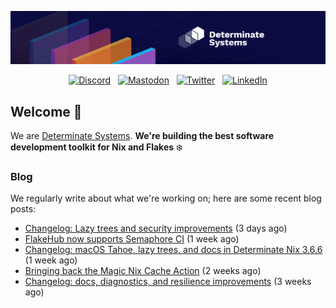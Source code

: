 <p align="center">
  <a href="https://determinate.systems" target="_blank"><img src="https://raw.githubusercontent.com/determinatesystems/.github/main/.github/banner.jpg"></a>
</p>
<p align="center">
  &nbsp;<a href="https://determinate.systems/discord" target="_blank"><img alt="Discord" src="https://img.shields.io/discord/1116012109709463613?style=for-the-badge&logo=discord&logoColor=%23ffffff&label=Discord&labelColor=%234253e8&color=%23e4e2e2"></a>&nbsp;
  &nbsp;<a href="https://hachyderm.io/@determinatesystems" target="_blank"><img alt="Mastodon" src="https://img.shields.io/badge/Mastodon-6468fa?style=for-the-badge&logo=mastodon&logoColor=%23ffffff"></a>&nbsp;
  &nbsp;<a href="https://twitter.com/DeterminateSys" target="_blank"><img alt="Twitter" src="https://img.shields.io/badge/Twitter-303030?style=for-the-badge&logo=x&logoColor=%23ffffff"></a>&nbsp;
  &nbsp;<a href="https://www.linkedin.com/company/determinate-systems" target="_blank"><img alt="LinkedIn" src="https://img.shields.io/badge/LinkedIn-1667be?style=for-the-badge&logo=linkedin&logoColor=%23ffffff"></a>&nbsp;
</p>

## Welcome 👋

We are [Determinate Systems](https://determinate.systems).
**We're building the best software development toolkit for Nix and Flakes** ❄️

### Blog 

We regularly write about what we're working on; here are some recent blog posts:


- [Changelog: Lazy trees and security improvements](https://determinate.systems/posts/changelog-determinate-nix-367/) (3 days ago)
- [FlakeHub now supports Semaphore CI](https://determinate.systems/posts/semaphore-ci/) (1 week ago)
- [Changelog: macOS Tahoe, lazy trees, and docs in Determinate Nix 3.6.6](https://determinate.systems/posts/changelog-determinate-nix-366/) (1 week ago)
- [Bringing back the Magic Nix Cache Action](https://determinate.systems/posts/bringing-back-magic-nix-cache-action/) (2 weeks ago)
- [Changelog: docs, diagnostics, and resilience improvements](https://determinate.systems/posts/changelog-determinate-nix-362/) (3 weeks ago)
